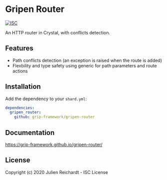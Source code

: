 # Gripen Router

[![ISC](https://img.shields.io/badge/License-ISC-blue.svg?style=flat-square)](https://en.wikipedia.org/wiki/ISC_license)

An HTTP router in Crystal, with conflicts detection.

## Features

- Path conflicts detection (an exception is raised when the route is added)
- Flexbility and type safety using generic for path parameters and route actions

## Installation

Add the dependency to your `shard.yml`:

```yaml
dependencies:
  gripen_router:
    github: grip-framework/gripen-router
```

## Documentation

https://grip-framework.github.io/gripen-router/

## License

Copyright (c) 2020 Julien Reichardt - ISC License
